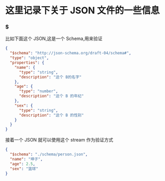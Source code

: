 # 这里记录下关于 JSON 文件的一些信息

### $

比如下面这个 JSON,这是一个 Schema,用来验证

```json
{
  "$schema": "http://json-schema.org/draft-04/schema#",
  "type": "object",
  "properties": {
    "name": {
      "type": "string",
      "description": "这个 B的名字"
    },
    "age": {
      "type": "number",
      "description": "这个 B 的年纪"
    },
    "sex": {
      "type": "string",
      "description": "这个 B 的性别"
    }
  }
}
```

接着一个 JSON 就可以使用这个 stream 作为验证方式

```json
{
  "$schema": "./schema/person.json",
  "name": "坤子",
  "age": 2.5,
  "sex": "篮球"
}
```